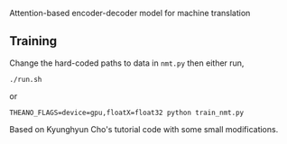 Attention-based encoder-decoder model for machine translation

## Training
Change the hard-coded paths to data in `nmt.py` then either run,

```
./run.sh 
```

or

```
THEANO_FLAGS=device=gpu,floatX=float32 python train_nmt.py 
```

Based on Kyunghyun Cho's tutorial code with some small modifications.
